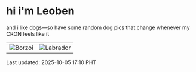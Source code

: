 # hi i'm Leoben

and i like dogs—so have some random dog pics that change whenever my CRON feels like it

|  |  |
|--------|----------|
| ![Borzoi](https://random-dog-vercel.vercel.app/api/random-borzoi?v=1759655423) | ![Labrador](https://random-dog-vercel.vercel.app/api/random-labrador?v=1759655423) |

Last updated: 2025-10-05 17:10 PHT
